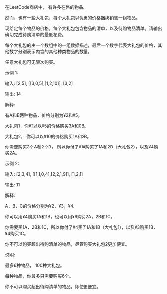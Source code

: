 在LeetCode商店中， 有许多在售的物品。

然而，也有一些大礼包，每个大礼包以优惠的价格捆绑销售一组物品。

现给定每个物品的价格，每个大礼包包含物品的清单，以及待购物品清单。请输出确切完成待购清单的最低花费。

每个大礼包的由一个数组中的一组数据描述，最后一个数字代表大礼包的价格，其他数字分别表示内含的其他种类物品的数量。

任意大礼包可无限次购买。

示例 1:

输入: [2,5], [[3,0,5],[1,2,10]], [3,2]

输出: 14

解释: 

有A和B两种物品，价格分别为¥2和¥5。

大礼包1，你可以以¥5的价格购买3A和0B。

大礼包2， 你可以以¥10的价格购买1A和2B。

你需要购买3个A和2个B， 所以你付了¥10购买了1A和2B（大礼包2），以及¥4购买2A。

示例 2:

输入: [2,3,4], [[1,1,0,4],[2,2,1,9]], [1,2,1]

输出: 11

解释: 

A，B，C的价格分别为¥2，¥3，¥4.

你可以用¥4购买1A和1B，也可以用¥9购买2A，2B和1C。

你需要买1A，2B和1C，所以你付了¥4买了1A和1B（大礼包1），以及¥3购买1B， ¥4购买1C。

你不可以购买超出待购清单的物品，尽管购买大礼包2更加便宜。

说明:

最多6种物品， 100种大礼包。

每种物品，你最多只需要购买6个。

你不可以购买超出待购清单的物品，即使更便宜。
